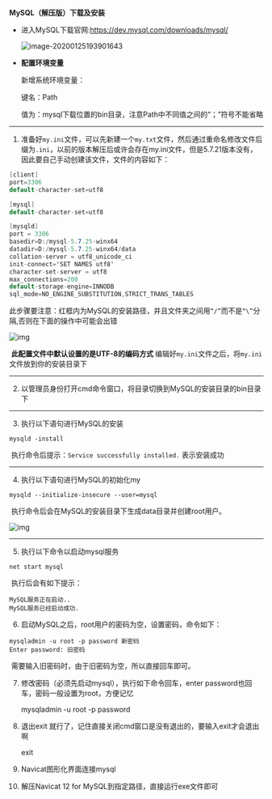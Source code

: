 **MySQL（解压版）下载及安装**

+ 进入MySQL下载官网:https://dev.mysql.com/downloads/mysql/

  <!--5.8版本后开始收费-->

  ![image-20200125193901643](C:\Users\Dell\AppData\Roaming\Typora\typora-user-images\image-20200125193901643.png)

+ **配置环境变量**

  新增系统环境变量：

  键名：Path

  值为：mysql下载位置的bin目录，注意Path中不同值之间的“；”符号不能省略

------

1. 准备好`my.ini`文件，可以先新建一个`my.txt`文件，然后通过重命名修改文件后缀为`.ini`，以前的版本解压后或许会存在my.ini文件，但是5.7.21版本没有，因此要自己手动创建该文件，文件的内容如下：



```csharp
[client]
port=3306
default-character-set=utf8

[mysql] 
default-character-set=utf8 

[mysqld] 
port = 3306 
basedir=D:/mysql-5.7.25-winx64
datadir=D:/mysql-5.7.25-winx64/data  
collation-server = utf8_unicode_ci
init-connect='SET NAMES utf8'
character-set-server = utf8
max_connections=200 
default-storage-engine=INNODB 
sql_mode=NO_ENGINE_SUBSTITUTION,STRICT_TRANS_TABLES 
```

​	此步骤要注意：红框内为MySQL的安装路径，并且文件夹之间用`“/”`而不是`“\”`分隔,否则在下面的操作中可能会出错

![img](https:////upload-images.jianshu.io/upload_images/7236178-37dfb303e157dc83.png?imageMogr2/auto-orient/strip|imageView2/2/w/511/format/webp)

​	**此配置文件中默认设置的是UTF-8的编码方式**
​	 编辑好`my.ini`文件之后，将`my.ini`文件放到你的安装目录下

------

2. 以管理员身份打开cmd命令窗口，将目录切换到MySQL的安装目录的bin目录下

------

3. 执行以下语句进行MySQL的安装



```undefined
mysqld -install
```

​	执行命令后提示：`Service successfully installed.` 表示安装成功

------

4. 执行以下语句进行MySQL的初始化my



```undefined
mysqld --initialize-insecure --user=mysql 
```

​	执行命令后会在MySQL的安装目录下生成data目录并创建root用户。

![img](https:////upload-images.jianshu.io/upload_images/7236178-8878bd3769ca4e28.png?imageMogr2/auto-orient/strip|imageView2/2/w/650/format/webp)

------

5. 执行以下命令以启动mysql服务



```undefined
net start mysql
```

​	执行后会有如下提示：

```
MySQL服务正在启动..
MySQL服务已经启动成功.
```

6. 启动MySQL之后，root用户的密码为空，设置密码，命令如下：



```undefined
mysqladmin -u root -p password 新密码 
Enter password: 旧密码
```

​	需要输入旧密码时，由于旧密码为空，所以直接回车即可。

7. 修改密码（必须先启动mysql），执行如下命令回车，enter password也回车，密码一般设置为root，方便记忆

	mysqladmin -u root -p password

8. 退出exit 就行了，记住直接关闭cmd窗口是没有退出的，要输入exit才会退出啊
   	

	exit

9. Navicat图形化界面连接mysql

10. 解压Navicat 12 for MySQL到指定路径，直接运行exe文件即可

